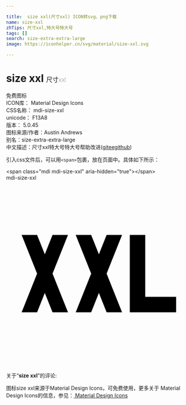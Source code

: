 ```yaml
---

title:  size xxl(尺寸xxl) ICON转svg、png下载
name: size-xxl
zhTips: 尺寸xxl,特大号特大号
tags: []
search: size-extra-extra-large
image: https://iconhelper.cn/svg/material/size-xxl.svg

---
```


# size xxl  <small style="font-size: 60%;font-weight: 100">尺寸xxl</small>


<div class="detail-page">
<p>
<span><span class="badge-success badge">免费图标</span> </span>
<br/>
<span>
ICON库：
<span class="badge-secondary badge">Material Design Icons</span> 
</span>
<br/>
<span>
CSS名称：
<span class="badge-secondary badge">mdi-size-xxl</span> 
</span>
<br/>
<span>
unicode：
<span class="badge-secondary badge">F13A8</span> 
<copy-btn content='F13A8' btn-title=""></copy-btn>
<copy-btn :content='String.fromCodePoint(parseInt("F13A8", 16))' btn-title="复制U"></copy-btn>
</span>
<br/>
<span>
版本：
<span class="badge-secondary badge">5.0.45</span> 
</span>
<br/>
<span>图标来源/作者：<span class="badge-light badge">Austin Andrews</span></span> 
<br/>
<span>别名：<span class="badge-light badge">size-extra-extra-large</span></span><br/><span class="zh-detail">中文描述：<span class="badge-primary badge">尺寸xxl</span><span class="badge-primary badge">特大号特大号</span><span class="help-link"><span>帮助改进</span>(<a href="https://gitee.com/liuwave/icon-helper/edit/master/json/material/size-xxl.json" target="_blank" rel="noopener noreferrer">gitee</a><a href="https://github.com/liuwave/icon-helper/edit/master/json/material/size-xxl.json" target="_blank" rel="noopener noreferrer">github</a></span>)</span><br/>
</p>
</div>
<div class="alert alert-dark">
  <i class="mdi mdi-size-xxl mdi-48px"></i>
  <i class="mdi mdi-size-xxl mdi-36px"></i>
  <i class="mdi mdi-size-xxl mdi-24px"></i>
  <i class="mdi mdi-size-xxl mdi-18px"></i>
</div>
<div>
  <p>引入css文件后，可以用<code>&lt;span&gt;</code>包裹，放在页面中。具体如下所示：    
  </p>
  <div class="alert alert-primary" style="font-size: 14px">
    &lt;span class="mdi mdi-size-xxl" aria-hidden="true"&gt;&lt;/span&gt;
    <copy-btn content='<span class="mdi mdi-size-xxl" aria-hidden="true"></span>'></copy-btn>
  </div>
  <div class="alert alert-secondary">
    <i class="mdi mdi-size-xxl"
    style="font-size: 24px"
    aria-hidden="true"></i> mdi-size-xxl
    <copy-btn content="mdi-size-xxl" btn-title="复制图标名称"></copy-btn>
  </div>
</div>
<div id="svg" class="svg-wrap">
<svg xmlns="http://www.w3.org/2000/svg" viewBox="0 0 24 24"><path d="M9 7H11L12 9.5L13 7H15L13 12L15 17H13L12 14.5L11 17H9L11 12L9 7M16 7H18V15H22V17H16V7M2 7H4L5 9.5L6 7H8L6 12L8 17H6L5 14.5L4 17H2L4 12L2 7Z" /></svg>
</div>
<detail full-name='mdi-size-xxl'></detail>
<div class="icon-detail__container">
<p>关于“<b>size xxl</b>”的评论:</p>
</div>
<Vssue title="关于“size xxl”的评论" />    
<div><p>图标size xxl来源于Material Design Icons，可免费使用，更多关于 Material Design Icons的信息，参见：<a target="_blank" href="https://iconhelper.cn/material.html"> Material Design Icons</a>
</p></div>
